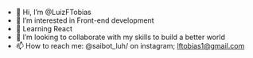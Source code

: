 - 👋 Hi, I’m @LuizFTobias
- 👀 I’m interested in Front-end development
- 🌱 Learning React 
- 💞️ I’m looking to collaborate with my skills to build a better world
- 📫 How to reach me: @saibot_luh/ on instagram; lftobias1@gmail.com

<!---
LuizFTobias/LuizFTobias is a ✨ special ✨ repository because its `README.md` (this file) appears on your GitHub profile.
You can click the Preview link to take a look at your changes.
--->
